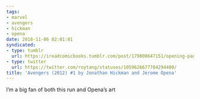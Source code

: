 ```yaml
---
tags:
- marvel
- avengers
- hickman
- opena
date: 2018-11-06 02:01:01
syndicated:
- type: tumblr
  url: https://ireadcomicbooks.tumblr.com/post/179808647151/opening-page-to-avengers-2012-1-by-jonathan
- type: twitter
  url: https://twitter.com/roytang/statuses/1059626677704294400/
title: 'Avengers (2012) #1 by Jonathan Hickman and Jerome Opena'
---
```


I’m a big fan of both this run and Opena’s art